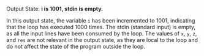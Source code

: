 Output State: **i is 1001, stdin is empty.**

In this output state, the variable `i` has been incremented to 1001, indicating that the loop has executed 1000 times. The stdin (standard input) is empty, as all the input lines have been consumed by the loop. The values of `x`, `y`, `z`, and `res` are not relevant in the output state, as they are local to the loop and do not affect the state of the program outside the loop.